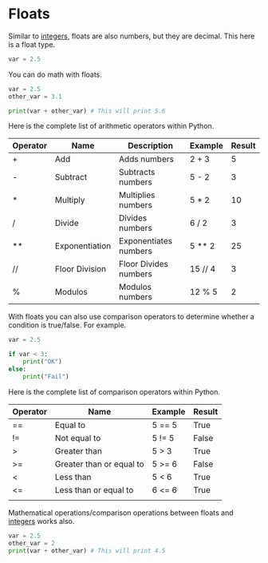 # Floats

Similar to [integers](Integers), floats are also numbers, but they are decimal. This here is a float type.

```python
var = 2.5
```

You can do math with floats.

```python
var = 2.5
other_var = 3.1

print(var + other_var) # This will print 5.6
```

Here is the complete list of arithmetic operators within Python.

| Operator | Name           | Description           | Example | Result |
| -------- | -------------- | --------------------- | ------- | ------ |
| +        | Add            | Adds numbers          | 2 + 3   | 5      |
| -        | Subtract       | Subtracts numbers     | 5 - 2   | 3      |
| *        | Multiply       | Multiplies numbers    | 5 * 2   | 10     |
| /        | Divide         | Divides numbers       | 6 / 2   | 3      |
| **       | Exponentiation | Exponentiates numbers | 5 ** 2  | 25     |
| //       | Floor Division | Floor Divides numbers | 15 // 4 | 3      |
| %        | Modulos        | Modulos numbers       | 12 % 5  | 2      |         |                |                       |         |        |


With floats you can also use comparison operators to determine whether a condition is true/false. For example.

```python
var = 2.5

if var < 3:
	print("OK")
else:
	print("Fail")
```

Here is the complete list of comparison operators within Python.

| Operator | Name                     | Example | Result |
| -------- | ------------------------ | ------- | ------ |
| ==       | Equal to                 | 5 == 5  | True   |
| !=       | Not equal to             | 5 != 5  | False  |
| >        | Greater than             | 5 > 3   | True   |
| >=       | Greater than or equal to | 5 >= 6  | False  |
| <        | Less than                | 5 < 6   | True   |
| <=       | Less than or equal to    | 6 <= 6  | True   |
|          |                          |         |        |

Mathematical operations/comparison operations between floats and [integers](Intergers) works also.

```python
var = 2.5
other_var = 2
print(var + other_var) # This will print 4.5
```